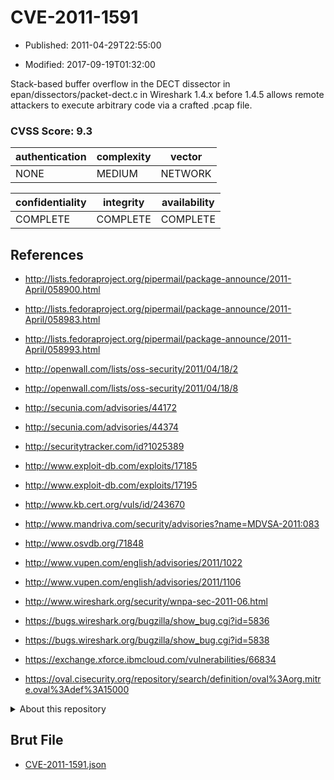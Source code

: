 # CVE-2011-1591

- Published: 2011-04-29T22:55:00

- Modified: 2017-09-19T01:32:00

Stack-based buffer overflow in the DECT dissector in epan/dissectors/packet-dect.c in Wireshark 1.4.x before 1.4.5 allows remote attackers to execute arbitrary code via a crafted .pcap file.

### CVSS Score: **9.3**

| authentication | complexity | vector |
| --- | --- | --- |
| NONE | MEDIUM | NETWORK |

| confidentiality | integrity | availability |
| --- | --- | --- |
| COMPLETE | COMPLETE | COMPLETE |

## References

* http://lists.fedoraproject.org/pipermail/package-announce/2011-April/058900.html

* http://lists.fedoraproject.org/pipermail/package-announce/2011-April/058983.html

* http://lists.fedoraproject.org/pipermail/package-announce/2011-April/058993.html

* http://openwall.com/lists/oss-security/2011/04/18/2

* http://openwall.com/lists/oss-security/2011/04/18/8

* http://secunia.com/advisories/44172

* http://secunia.com/advisories/44374

* http://securitytracker.com/id?1025389

* http://www.exploit-db.com/exploits/17185

* http://www.exploit-db.com/exploits/17195

* http://www.kb.cert.org/vuls/id/243670

* http://www.mandriva.com/security/advisories?name=MDVSA-2011:083

* http://www.osvdb.org/71848

* http://www.vupen.com/english/advisories/2011/1022

* http://www.vupen.com/english/advisories/2011/1106

* http://www.wireshark.org/security/wnpa-sec-2011-06.html

* https://bugs.wireshark.org/bugzilla/show_bug.cgi?id=5836

* https://bugs.wireshark.org/bugzilla/show_bug.cgi?id=5838

* https://exchange.xforce.ibmcloud.com/vulnerabilities/66834

* https://oval.cisecurity.org/repository/search/definition/oval%3Aorg.mitre.oval%3Adef%3A15000

<details>
<summary>About this repository</summary> 

  This repository is part of the project [Live Hack CVE](https://github.com/Live-Hack-CVE). Main website can be found [www.live-hack.org](https://www.live-hack.org) 
  
  Made by [Sn0wAlice](https://github.com/Sn0wAlice) for the people that care about security and need to have a feed of the latest CVEs. Hope you enjoy it, don't forget to star the repo and follow me on [Twitter](https://twitter.com/Sn0wAlice) and [Github](https://github.com/Sn0wAlice). And that is my [personnal website](https://www.alice-snow.me/)

  - [Home Page](https://github.com/Live-Hack-CVE)
  - [Framework](https://github.com/Live-Hack-CVE/cve-framework)
  - [CVE database](https://github.com/Live-Hack-CVE/full_database)
  - [Changelog](https://github.com/Live-Hack-CVE/Changelog)
</details>

## Brut File

* [CVE-2011-1591.json](https://raw.githubusercontent.com/Live-Hack-CVE/full_database/main/cves/2011/CVE-2011-1591.json)

